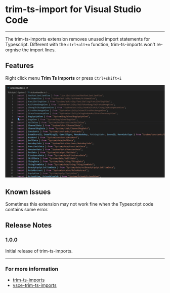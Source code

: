 # trim-ts-import for Visual Studio Code

-----------------------------------------------------------------------------------------------------------

The trim-ts-imports extension removes unused import statements for Typescript. Different with the `ctrl+alt+o` function, trim-ts-imports won't re-orgnise the import lines.

## Features

Right click menu **Trim Ts Imports** or press `Ctrl+shift+i`

<img src="./reference/how-to-use.gif" alt="How-to-use" />

## Known Issues

Sometimes this extension may not work fine when the Typescript code contains some error.

## Release Notes

### 1.0.0

Initial release of trim-ts-imports.

-----------------------------------------------------------------------------------------------------------

### For more information

* [trim-ts-imports](https://github.com/Halliwood/trim-ts-imports)
* [vsce-trim-ts-imports](https://github.com/Halliwood/vsce-trim-ts-imports)
